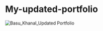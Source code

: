 # My-updated-portfolio
![Basu_Khanal_Updated Portfolio](https://user-images.githubusercontent.com/87610840/134273327-9ff3ec5d-2cc8-43e6-a9a8-55ecc54899a2.JPG)
